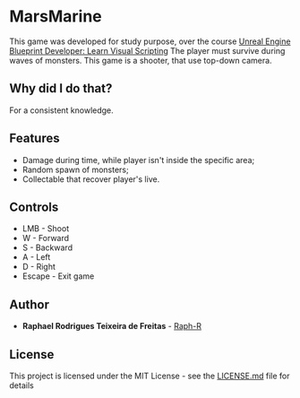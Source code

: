 # MarsMarine
This game was developed for study purpose, over the course [Unreal Engine Blueprint Developer: Learn Visual Scripting](https://www.udemy.com/course/unrealblueprint/)
The player must survive during waves of monsters. This game is a shooter, that use top-down camera.

## Why did I do that?
For a consistent knowledge.

## Features
* Damage during time, while player isn't inside the specific area;
* Random spawn of monsters;
* Collectable that recover player's live.

## Controls

* LMB - Shoot
* W - Forward
* S - Backward
* A - Left
* D - Right
* Escape - Exit game

## Author

* **Raphael Rodrigues Teixeira de Freitas** - [Raph-R](https://github.com/raph-r)

## License

This project is licensed under the MIT License - see the [LICENSE.md](LICENSE.md) file for details
